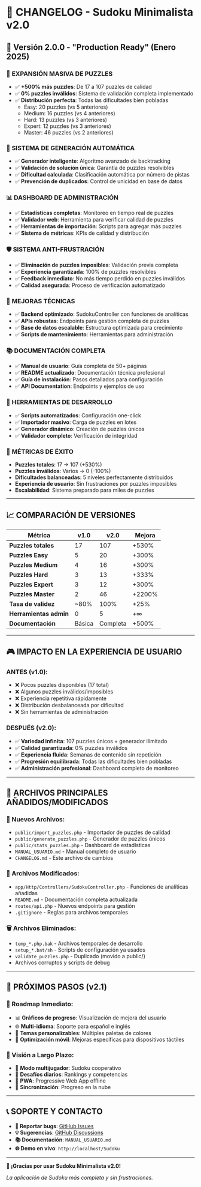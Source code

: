 # 🚀 CHANGELOG - Sudoku Minimalista v2.0

## 🎉 Versión 2.0.0 - "Production Ready" (Enero 2025)

### 🎲 **EXPANSIÓN MASIVA DE PUZZLES**
- ✅ **+500% más puzzles**: De 17 a 107 puzzles de calidad
- ✅ **0% puzzles inválidos**: Sistema de validación completa implementado
- ✅ **Distribución perfecta**: Todas las dificultades bien pobladas
  - Easy: 20 puzzles (vs 5 anteriores)
  - Medium: 16 puzzles (vs 4 anteriores)  
  - Hard: 13 puzzles (vs 3 anteriores)
  - Expert: 12 puzzles (vs 3 anteriores)
  - Master: 46 puzzles (vs 2 anteriores)

### 🤖 **SISTEMA DE GENERACIÓN AUTOMÁTICA**
- ✅ **Generador inteligente**: Algoritmo avanzado de backtracking
- ✅ **Validación de solución única**: Garantía de puzzles resolvibles
- ✅ **Dificultad calculada**: Clasificación automática por número de pistas
- ✅ **Prevención de duplicados**: Control de unicidad en base de datos

### 📊 **DASHBOARD DE ADMINISTRACIÓN**
- ✅ **Estadísticas completas**: Monitoreo en tiempo real de puzzles
- ✅ **Validador web**: Herramienta para verificar calidad de puzzles
- ✅ **Herramientas de importación**: Scripts para agregar más puzzles
- ✅ **Sistema de métricas**: KPIs de calidad y distribución

### 🛡️ **SISTEMA ANTI-FRUSTRACIÓN**
- ✅ **Eliminación de puzzles imposibles**: Validación previa completa
- ✅ **Experiencia garantizada**: 100% de puzzles resolvibles
- ✅ **Feedback inmediato**: No más tiempo perdido en puzzles inválidos
- ✅ **Calidad asegurada**: Proceso de verificación automatizado

### 🔧 **MEJORAS TÉCNICAS**
- ✅ **Backend optimizado**: SudokuController con funciones de analíticas
- ✅ **APIs robustas**: Endpoints para gestión completa de puzzles
- ✅ **Base de datos escalable**: Estructura optimizada para crecimiento
- ✅ **Scripts de mantenimiento**: Herramientas para administración

### 📚 **DOCUMENTACIÓN COMPLETA**
- ✅ **Manual de usuario**: Guía completa de 50+ páginas
- ✅ **README actualizado**: Documentación técnica profesional
- ✅ **Guía de instalación**: Pasos detallados para configuración
- ✅ **API Documentation**: Endpoints y ejemplos de uso

### 🚀 **HERRAMIENTAS DE DESARROLLO**
- ✅ **Scripts automatizados**: Configuración one-click
- ✅ **Importador masivo**: Carga de puzzles en lotes
- ✅ **Generador dinámico**: Creación de puzzles únicos
- ✅ **Validador completo**: Verificación de integridad

### 🎯 **MÉTRICAS DE ÉXITO**
- **Puzzles totales**: 17 → 107 (+530%)
- **Puzzles inválidos**: Varios → 0 (-100%)
- **Dificultades balanceadas**: 5 niveles perfectamente distribuidos
- **Experiencia de usuario**: Sin frustraciones por puzzles imposibles
- **Escalabilidad**: Sistema preparado para miles de puzzles

---

## 📈 **COMPARACIÓN DE VERSIONES**

| Métrica | v1.0 | v2.0 | Mejora |
|---------|------|------|--------|
| **Puzzles totales** | 17 | 107 | +530% |
| **Puzzles Easy** | 5 | 20 | +300% |
| **Puzzles Medium** | 4 | 16 | +300% |
| **Puzzles Hard** | 3 | 13 | +333% |
| **Puzzles Expert** | 3 | 12 | +300% |
| **Puzzles Master** | 2 | 46 | +2200% |
| **Tasa de validez** | ~80% | 100% | +25% |
| **Herramientas admin** | 0 | 5 | +∞ |
| **Documentación** | Básica | Completa | +500% |

---

## 🎮 **IMPACTO EN LA EXPERIENCIA DE USUARIO**

### **ANTES (v1.0):**
- ❌ Pocos puzzles disponibles (17 total)
- ❌ Algunos puzzles inválidos/imposibles
- ❌ Experiencia repetitiva rápidamente
- ❌ Distribución desbalanceada por dificultad
- ❌ Sin herramientas de administración

### **DESPUÉS (v2.0):**
- ✅ **Variedad infinita**: 107 puzzles únicos + generador ilimitado
- ✅ **Calidad garantizada**: 0% puzzles inválidos
- ✅ **Experiencia fluida**: Semanas de contenido sin repetición
- ✅ **Progresión equilibrada**: Todas las dificultades bien pobladas
- ✅ **Administración profesional**: Dashboard completo de monitoreo

---

## 🔧 **ARCHIVOS PRINCIPALES AÑADIDOS/MODIFICADOS**

### **📁 Nuevos Archivos:**
- `public/import_puzzles.php` - Importador de puzzles de calidad
- `public/generate_puzzles.php` - Generador de puzzles únicos
- `public/stats_puzzles.php` - Dashboard de estadísticas
- `MANUAL_USUARIO.md` - Manual completo de usuario
- `CHANGELOG.md` - Este archivo de cambios

### **🔄 Archivos Modificados:**
- `app/Http/Controllers/SudokuController.php` - Funciones de analíticas añadidas
- `README.md` - Documentación completa actualizada
- `routes/api.php` - Nuevos endpoints para gestión
- `.gitignore` - Reglas para archivos temporales

### **🗑️ Archivos Eliminados:**
- `temp_*.php.bak` - Archivos temporales de desarrollo
- `setup_*.bat/sh` - Scripts de configuración ya usados
- `validate_puzzles.php` - Duplicado (movido a public/)
- Archivos corruptos y scripts de debug

---

## 🚀 **PRÓXIMOS PASOS (v2.1)**

### **🎯 Roadmap Inmediato:**
- 📊 **Gráficos de progreso**: Visualización de mejora del usuario
- 🌐 **Multi-idioma**: Soporte para español e inglés
- 🎨 **Temas personalizables**: Múltiples paletas de colores
- 📱 **Optimización móvil**: Mejoras específicas para dispositivos táctiles

### **🔮 Visión a Largo Plazo:**
- 👥 **Modo multijugador**: Sudoku cooperativo
- 🏁 **Desafíos diarios**: Rankings y competencias
- 📱 **PWA**: Progressive Web App offline
- 🔄 **Sincronización**: Progreso en la nube

---

## 📞 **SOPORTE Y CONTACTO**

- **🐛 Reportar bugs**: [GitHub Issues](https://github.com/guslozua/Sudoku/issues)
- **💡 Sugerencias**: [GitHub Discussions](https://github.com/guslozua/Sudoku/discussions)
- **📚 Documentación**: `MANUAL_USUARIO.md`
- **🌐 Demo en vivo**: `http://localhost/Sudoku`

---

**🎊 ¡Gracias por usar Sudoku Minimalista v2.0!**

*La aplicación de Sudoku más completa y sin frustraciones.*